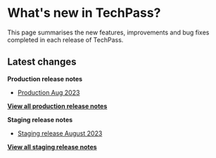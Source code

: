 # What's new in TechPass?

This page summarises the new features, improvements and bug fixes completed in each release of TechPass.

## Latest changes

**Production release notes**
- [Production Aug 2023](whats-new/production-release-notes?id=aug-2023)

 [**View all production release notes**](/whats-new/production-release-notes)


**Staging release notes**
- [Staging release August 2023](whats-new/staging-release-notes?id=aug-2023)

 [**View all staging release notes**](/whats-new/staging-release-notes)

